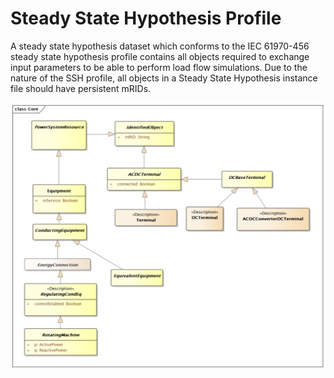 # Steady State Hypothesis Profile

A steady state hypothesis dataset which conforms to the IEC 61970-456 steady
state hypothesis profile contains all objects required to exchange input
parameters to be able to perform load flow simulations. Due to the nature of
the SSH profile, all objects in a Steady State Hypothesis instance file should
have persistent mRIDs.

![Steady State Hypothesis](assets/steady_state_hypothesis-20240423.png)
